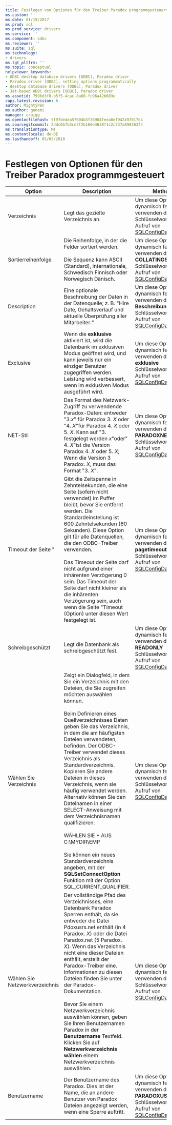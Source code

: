 ```yaml
---
title: Festlegen von Optionen für den Treiber Paradox programmgesteuert | Microsoft Docs
ms.custom: ''
ms.date: 01/19/2017
ms.prod: sql
ms.prod_service: drivers
ms.service: ''
ms.component: odbc
ms.reviewer: ''
ms.suite: sql
ms.technology:
- drivers
ms.tgt_pltfrm: ''
ms.topic: conceptual
helpviewer_keywords:
- ODBC desktop database drivers [ODBC], Paradox driver
- Paradox driver [ODBC], setting options programmatically
- desktop database drivers [ODBC], Paradox driver
- Jet-based ODBC drivers [ODBC], Paradox driver
ms.assetid: 7996d3f8-b5f5-4cac-8a66-fc96a42b603e
caps.latest.revision: 6
author: MightyPen
ms.author: genemi
manager: craigg
ms.openlocfilehash: 5f97de4ea57604b3f36984feea8ef942497017d4
ms.sourcegitcommit: 2ddc0bfb3ce2f2b160e3638f1c2c237a898263f4
ms.translationtype: MT
ms.contentlocale: de-DE
ms.lasthandoff: 05/03/2018
---
```

# <a name="setting-options-programmatically-for-the-paradox-driver"></a>Festlegen von Optionen für den Treiber Paradox programmgesteuert
|Option|Description|Methode|  
|------------|-----------------|------------|  
|Verzeichnis|Legt das gezielte Verzeichnis an.|Um diese Option dynamisch festzulegen, verwenden die **Wert** Schlüsselwort in einem Aufruf von [SQLConfigDataSource](../../odbc/microsoft/sqlconfigdatasource-paradox-driver.md).|  
|Sortierreihenfolge|Die Reihenfolge, in der die Felder sortiert werden.<br /><br /> Die Sequenz kann ASCII (Standard), internationale, Schwedisch Finnisch oder Norwegisch Dänisch.|Um diese Option dynamisch festzulegen, verwenden die **COLLATINGSEQUENCE** Schlüsselwort in einem Aufruf von [SQLConfigDataSource](../../odbc/microsoft/sqlconfigdatasource-paradox-driver.md).|  
|Description|Eine optionale Beschreibung der Daten in der Datenquelle; z. B. "Hire Date, Gehaltsverlauf und aktuelle Überprüfung aller Mitarbeiter."|Um diese Option dynamisch festzulegen, verwenden die **Beschreibung** Schlüsselwort in einem Aufruf von [SQLConfigDataSource](../../odbc/microsoft/sqlconfigdatasource-paradox-driver.md).|  
|Exclusive|Wenn die **exklusive** aktiviert ist, wird die Datenbank im exklusiven Modus geöffnet wird, und kann jeweils nur ein einziger Benutzer zugegriffen werden. Leistung wird verbessert, wenn im exklusiven Modus ausgeführt wird.|Um diese Option dynamisch festzulegen, verwenden die **exklusive** Schlüsselwort in einem Aufruf von [SQLConfigDataSource](../../odbc/microsoft/sqlconfigdatasource-paradox-driver.md).|  
|NET-Stil|Das Format des Netzwerk-Zugriff zu verwendende Paradox-Daten: entweder "3.*x*" für Paradox 3. *X* oder "4. *X*"für Paradox 4. *X* oder 5. *X*. Kann auf "3. festgelegt werden *x*"oder" 4. *X*"ist die Version Paradox 4. *X* oder 5. *X*; Wenn die Version 3 Paradox. *X*, muss das Format "3. *X*".|Um diese Option dynamisch festzulegen, verwenden die **PARADOXNETSTYLE** Schlüsselwort in einem Aufruf von [SQLConfigDataSource](../../odbc/microsoft/sqlconfigdatasource-paradox-driver.md).|  
|Timeout der Seite "|Gibt die Zeitspanne in Zehntelsekunden, die eine Seite (sofern nicht verwendet) im Puffer bleibt, bevor Sie entfernt werden. Die Standardeinstellung ist 600 Zehntelsekunden (60 Sekunden). Diese Option gilt für alle Datenquellen, die den ODBC-Treiber verwenden.<br /><br /> Das Timeout der Seite darf nicht aufgrund einer inhärenten Verzögerung 0 sein. Das Timeout der Seite darf nicht kleiner als die inhärenten Verzögerung sein, auch wenn die Seite "Timeout (Option) unter diesen Wert festgelegt ist.|Um diese Option dynamisch festzulegen, verwenden die **' pagetimeout '** Schlüsselwort in einem Aufruf von [SQLConfigDataSource](../../odbc/microsoft/sqlconfigdatasource-paradox-driver.md).|  
|Schreibgeschützt|Legt die Datenbank als schreibgeschützt fest.|Um diese Option dynamisch festzulegen, verwenden die **READONLY** Schlüsselwort in einem Aufruf von [SQLConfigDataSource](../../odbc/microsoft/sqlconfigdatasource-paradox-driver.md).|  
|Wählen Sie Verzeichnis|Zeigt ein Dialogfeld, in dem Sie ein Verzeichnis mit den Dateien, die Sie zugreifen möchten auswählen können.<br /><br /> Beim Definieren eines Quellverzeichnisses Daten geben Sie das Verzeichnis, in dem die am häufigsten Dateien verwendeten, befinden. Der ODBC-Treiber verwendet dieses Verzeichnis als Standardverzeichnis. Kopieren Sie andere Dateien in dieses Verzeichnis, wenn sie häufig verwendet werden. Alternativ können Sie den Dateinamen in einer SELECT-Anweisung mit dem Verzeichnisnamen qualifizieren:<br /><br /> WÄHLEN SIE \* AUS C:\MYDIR\EMP<br /><br /> Sie können ein neues Standardverzeichnis angeben, mit der **SQLSetConnectOption** Funktion mit der Option SQL_CURRENT_QUALIFIER.|Um diese Option dynamisch festzulegen, verwenden die **Wert** Schlüsselwort in einem Aufruf von [SQLConfigDataSource](../../odbc/microsoft/sqlconfigdatasource-paradox-driver.md).|  
|Wählen Sie Netzwerkverzeichnis|Der vollständige Pfad des Verzeichnisses, eine Datenbank Paradox Sperren enthält, da sie entweder die Datei Pdoxusrs.net enthält (in 4 Paradox. *X*) oder die Datei Paradox.net (5 Paradox. *X*). Wenn das Verzeichnis nicht eine dieser Dateien enthält, erstellt der Paradox-Treiber eine. Informationen zu diesen Dateien finden Sie unter der Paradox-Dokumentation.<br /><br /> Bevor Sie einem Netzwerkverzeichnis auswählen können, geben Sie Ihren Benutzernamen Paradox in der **Benutzername** Textfeld. Klicken Sie auf **Netzwerkverzeichnis wählen** einem Netzwerkverzeichnis auswählen.|Um diese Option dynamisch festzulegen, verwenden die **x** Schlüsselwort in einem Aufruf von [SQLConfigDataSource](../../odbc/microsoft/sqlconfigdatasource-paradox-driver.md).|  
|Benutzername|Der Benutzername des Paradox. Dies ist der Name, die an andere Benutzer von Paradox Dateien angezeigt werden, wenn eine Sperre auftritt.|Um diese Option dynamisch festzulegen, verwenden die **PARADOXUSERNAME** Schlüsselwort in einem Aufruf von [SQLConfigDataSource](../../odbc/microsoft/sqlconfigdatasource-paradox-driver.md).|
